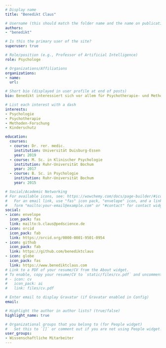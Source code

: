 ```yaml
---
# Display name
title: "Benedikt Claus"

# Username (this should match the folder name and the name on publications)
authors:
- "benedikt"

# Is this the primary user of the site?
superuser: true

# Role/position (e.g., Professor of Artificial Intelligence)
role: Psychologe

# Organizations/Affiliations
organizations:
- name:
  url:

# Short bio (displayed in user profile at end of posts)
bio: Benedikt interessiert sich vor allem für Psychotherapie- und Methoden-Forschung.

# List each interest with a dash
interests:
- Psychologie 
- Psychotherapie
- Methoden-Forschung
- Kinderschutz

education:
  courses:
  - course: Dr. rer. medic.
    institution: Universität Duisburg-Essen
    year: 2019
  - course: M. Sc. in Klinischer Psychologie
    institution: Ruhr-Universität Bochum
    year: 2017
  - course: B. Sc. in Psychologie
    institution: Ruhr-Universität Bochum
    year: 2015

# Social/Academic Networking
# For available icons, see: https://wowchemy.com/docs/page-builder/#icons
#   For an email link, use "fas" icon pack, "envelope" icon, and a link in the
#   form "mailto:your-email@example.com" or "#contact" for contact widget.
social:
- icon: envelope
  icon_pack: fas
  link: mailto:b.claus@pedscience.de
- icon: orcid
  icon_pack: fab
  link: https://orcid.org/0000-0001-9501-0954
- icon: github
  icon_pack: fab
  link: https://github.com/benediktclaus
- icon: globe
  icon_pack: fas
  link: https://www.benediktclaus.com
# Link to a PDF of your resume/CV from the About widget.
# To enable, copy your resume/CV to `static/files/cv.pdf` and uncomment the lines below.
# - icon: cv
#   icon_pack: ai
#   link: files/cv.pdf

# Enter email to display Gravatar (if Gravatar enabled in Config)
email: 

# Highlight the author in author lists? (true/false)
highlight_name: true

# Organizational groups that you belong to (for People widget)
#   Set this to `[]` or comment out if you are not using People widget.
user_groups:
- Wissenschaftliche Mitarbeiter
---
```


